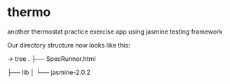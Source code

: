 # thermo

another thermostat practice exercise app using jasmine testing framework



Our directory structure now looks like this:

→ tree
.
├── SpecRunner.html

├── lib
│   └── jasmine-2.0.2

